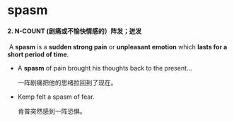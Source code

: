# spasm

#### 2. N-COUNT (剧痛或不愉快情感的）阵发；迸发

​	A **spasm** is a **sudden strong pain** or **unpleasant emotion** which **lasts for a short period of time**.

- A **spasm** of pain brought his thoughts back to the present...

  一阵剧痛把他的思绪拉回到了现在。

- Kemp felt a spasm of fear.

  肯普突然感到一阵恐惧。
